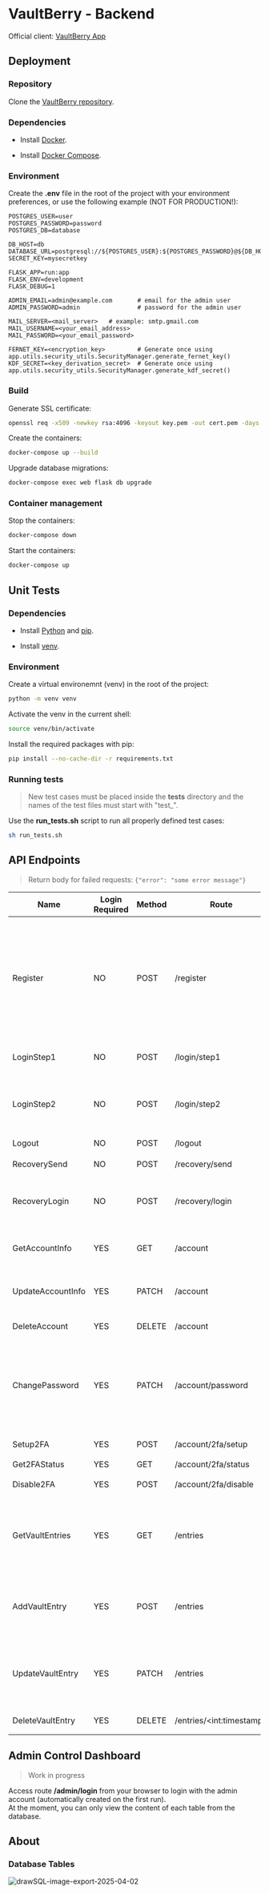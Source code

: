 # VaultBerry - Backend

Official client: [VaultBerry App](https://github.com/Alexian123/VaultBerryApp)

## Deployment

### Repository

Clone the [VaultBerry repository](https://github.com/Alexian123/VaultBerry).

### Dependencies

- Install [Docker](https://www.docker.com/).

- Install [Docker Compose](https://docs.docker.com/compose/).

### Environment

Create the **.env** file in the root of the project with your environment preferences, or use the following example (NOT FOR PRODUCTION!):

```
POSTGRES_USER=user
POSTGRES_PASSWORD=password
POSTGRES_DB=database

DB_HOST=db
DATABASE_URL=postgresql://${POSTGRES_USER}:${POSTGRES_PASSWORD}@${DB_HOST}/${POSTGRES_DB}
SECRET_KEY=mysecretkey

FLASK_APP=run:app
FLASK_ENV=development
FLASK_DEBUG=1

ADMIN_EMAIL=admin@example.com       # email for the admin user
ADMIN_PASSWORD=admin                # password for the admin user

MAIL_SERVER=<mail_server>   # example: smtp.gmail.com
MAIL_USERNAME=<your_email_address>
MAIL_PASSWORD=<your_email_password>

FERNET_KEY=<encryption_key>         # Generate once using app.utils.security_utils.SecurityManager.generate_fernet_key()
KDF_SECRET=<key_derivation_secret>  # Generate once using app.utils.security_utils.SecurityManager.generate_kdf_secret()
```

### Build

Generate SSL certificate:
```sh
openssl req -x509 -newkey rsa:4096 -keyout key.pem -out cert.pem -days 3650 -nodes -subj "/CN=192.168.1.131" -addext "subjectAltName = IP:192.168.1.131"
```

Create the containers:
```sh
docker-compose up --build
```

Upgrade database migrations:
```sh
docker-compose exec web flask db upgrade
```

### Container management

Stop the containers:
```sh
docker-compose down
```

Start the containers:
```sh
docker-compose up
```

## Unit Tests

### Dependencies

- Install [Python](https://www.python.org/) and [pip](https://pypi.org/project/pip/).

- Install [venv](https://docs.python.org/3/library/venv.html).

### Environment

Create a virtual environemnt (venv) in the root of the project:

```sh
python -m venv venv
```

Activate the venv in the current shell:

```sh
source venv/bin/activate
```

Install the required packages with pip:

```sh
pip install --no-cache-dir -r requirements.txt
```

### Running tests

> New test cases must be placed inside the **tests** directory and the names of the test files must start with "test_".

Use the **run_tests.sh** script to run all properly defined test cases:

```sh
sh run_tests.sh
```

## API Endpoints

> Return body for failed requests: ```{"error": "some error message"}```

| Name              | Login Required | Method | Route                      | Args        | Request Body                                                                                                                                                                                                                                                 | Success Code | Error Code | Successful Return Body                                                                                                                                                |
|-------------------|----------------|--------|----------------------------|-------------|--------------------------------------------------------------------------------------------------------------------------------------------------------------------------------------------------------------------------------------------------------------|--------------|------------|-----------------------------------------------------------------------------------------------------------------------------------------------------------------------|
| Register          | NO             | POST   | /register                  | -           | ``` { "account": { "email": <str>, "first_name": <str?>, "last_name": <str?> }, "passwords": { "regular_password": <str>, "recovery_password": <str>, }, "keychain": { "salt": <base64_str>, "vault_key": <base64_str>, "recovery_key": <base64_str> } } ``` | 201          | 400        | ```{"message": "User registered successfully"}```                                                                                                                     |
| LoginStep1        | NO             | POST   | /login/step1               | -           | ``` { "email": <str>, "client_message": <str> "code": <str?> } ```                                                                                                                                                                                           | 200          | 400        | ```{"server_message": <str>}```                                                                                                                                       |
| LoginStep2        | NO             | POST   | /login/step2               | -           | ``` { "email": <str>, "client_message": <str> } ```                                                                                                                                                                                                          | 200          | 401        | ``` { "server_message": <str>, "keychain": { "salt": <base64_str>, "vault_key": <base64_str>, "recovery_key": <base64_str> } } ```                                    |
| Logout            | NO             | POST   | /logout                    | -           | -                                                                                                                                                                                                                                                            | 200          | 400        | ```{"message": "Logout successful"}```                                                                                                                                |
| RecoverySend      | NO             | POST   | /recovery/send             | email (str) | -                                                                                                                                                                                                                                                            | 200          | 400        | ```{"message": "OTP sent successfully"}```                                                                                                                            |
| RecoveryLogin     | NO             | POST   | /recovery/login            | -           | ``` { "email": <str>, "recovery_password": <str>, "otp": <str> } ```                                                                                                                                                                                         | 200          | 400        | ``` { "keychain": { "salt": <base64_str>, "vault_key": <base64_str>, "recovery_key": <base64_str> } } ```                                                             |
| GetAccountInfo    | YES            | GET    | /account                   | -           | -                                                                                                                                                                                                                                                            | 200          | 400        | ``` { "account": { "email": <str>, "first_name": <str?>, "last_name": <str?> } } ```                                                                                  |
| UpdateAccountInfo | YES            | PATCH  | /account                   | -           | ``` { "account": { "email": <str>, "first_name": <str?>, "last_name": <str?> } } ```                                                                                                                                                                         | 200          | 400        | ```{"message": "Account info updated successfully"}```                                                                                                                |
| DeleteAccount     | YES            | DELETE | /account                   | -           | -                                                                                                                                                                                                                                                            | 201          | 400        | ```{"message": "Account deleted successfully"}```                                                                                                                     |
| ChangePassword    | YES            | PATCH  | /account/password          | -           | ``` { "passwords": { "regular_password": <str>, "recovery_password": <str>, }, "keychain": { "salt": <base64_str>, "vault_key": <base64_str>, "recovery_key": <base64_str> } } ```                                                                           | 201          | 400        | ```{"message": "Password changed successfully"}```                                                                                                                    |
| Setup2FA          | YES            | POST   | /account/2fa/setup         | -           | -                                                                                                                                                                                                                                                            | 200          | 400        | ``` { "provisioning_uri": <str>, "qrcode": <str> } ```                                                                                                                |
| Get2FAStatus      | YES            | GET    | /account/2fa/status        | -           | -                                                                                                                                                                                                                                                            | 200          | 400        | ```{"enabled": <bool>}```                                                                                                                                             |
| Disable2FA        | YES            | POST   | /account/2fa/disable       | -           | -                                                                                                                                                                                                                                                            | 200          | 400        | ```{"message": "2FA disabled successfully"}```                                                                                                                        |
| GetVaultEntries   | YES            | GET    | /entries                   | -           | -                                                                                                                                                                                                                                                            | 200          | 400        | ``` [ { "timestamp": <big_int>, "title": <str>, "url": <str?>, "encrypted_username": <base64_str?>, "encrypted_password": <base64_str?>, "notes": <str?> }, ... ] ``` |
| AddVaultEntry     | YES            | POST   | /entries                   | -           | ``` { "timestamp": <big_int>, "title": <str>, "url": <str?>, "encrypted_username": <base64_str?>, "encrypted_password": <base64_str?>, "notes": <str?> } ```                                                                                                 | 201          | 400        | ```{"message": "Entry added successfully"```                                                                                                                          |
| UpdateVaultEntry  | YES            | PATCH  | /entries                   | -           | ``` { "timestamp": <big_int>, "title": <str>, "url": <str?>, "encrypted_username": <base64_str?>, "encrypted_password": <base64_str?>, "notes": <str?> } ```                                                                                                 | 201          | 400        | ```{"message": "Entry updated successfully"}```                                                                                                                       |
| DeleteVaultEntry  | YES            | DELETE | /entries/\<int:timestamp\> | -           | -                                                                                                                                                                                                                                                            | 201          | 400        | ```{"message": "Entry deleted successfully"}```                                                                                                                       |

## Admin Control Dashboard

> Work in progress

Access route **/admin/login** from your browser to login with the admin account (automatically created on the first run).
<br>
At the moment, you can only view the content of each table from the database.

## About

### Database Tables
![drawSQL-image-export-2025-04-02](https://github.com/user-attachments/assets/1cf4ace1-7f75-426d-b436-41824a462c32)
